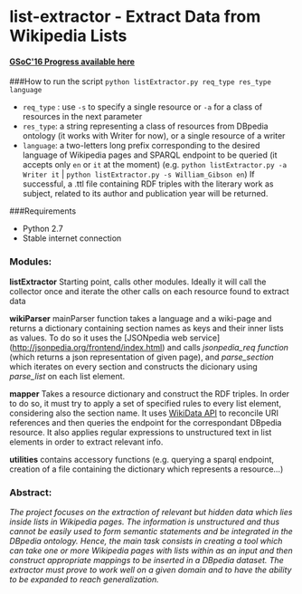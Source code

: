 # list-extractor - Extract Data from Wikipedia Lists

#### [GSoC'16 Progress available here](https://github.com/dbpedia/extraction-framework/wiki/GSoC_2016_Progress_Federica)



###How to run the script
`python listExtractor.py req_type res_type language`
* `req_type` : use `-s` to specify a single resource or `-a` for a class of resources in the next parameter
* `res_type`: a string representing a class of resources from DBpedia ontology (it works with Writer for now), or a single resource of a writer
* `language`: a two-letters long prefix corresponding to the desired language of Wikipedia pages and SPARQL endpoint to be queried (it accepts only `en` or `it` at the moment)
(e.g. `python listExtractor.py -a Writer it`  | `python listExtractor.py -s William_Gibson en`)
If successful, a .ttl file containing RDF triples with the literary work as subject, related to its author and publication year will be returned.

###Requirements
* Python 2.7 
* Stable internet connection

### Modules:
**listExtractor** Starting point, calls other modules. Ideally it will call the collector once and iterate the other calls on each resource found to extract data
 
**wikiParser** mainParser function takes a language and a wiki-page and returns a dictionary containing section names as keys and their inner lists as values. To do so it uses the [JSONpedia web service] (http://jsonpedia.org/frontend/index.html) and calls _jsonpedia_req function_ (which returns a json representation of given page), and _parse_section_ which iterates on every section and constructs the dicionary using _parse_list_ on each list element. 

**mapper** Takes a resource dictionary and construct the RDF triples. In order to do so, it must try to apply a set of specified rules to every list element, considering also the section name. It uses [WikiData API](https://www.wikidata.org/w/api.php) to reconcile URI references and then queries the endpoint for the correspondant DBpedia resource. It also applies regular expressions to unstructured text in list elements in order to extract relevant info.

**utilities** contains accessory functions (e.g. querying a sparql endpoint, creation of a file containing the dictionary which represents a resource...)

### Abstract:
 _The project focuses on the extraction of relevant but hidden data which lies inside lists in Wikipedia pages. The information is unstructured and thus cannot be easily used to form semantic statements and be integrated in the DBpedia ontology. Hence, the main task consists in creating a tool which can take one or more Wikipedia pages with lists within as an input and then construct appropriate mappings to be inserted in a DBpedia dataset. The extractor must prove to work well on a given domain and to have the ability to be expanded to reach generalization._